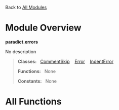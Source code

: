 Back to [All Modules](https://github.com/pyrustic/paradict/blob/master/docs/modules/README.md#readme)

# Module Overview

**paradict.errors**
 
No description

> **Classes:** &nbsp; [CommentSkip](https://github.com/pyrustic/paradict/blob/master/docs/modules/content/paradict.errors/content/classes/CommentSkip.md#class-commentskip) &nbsp;&nbsp; [Error](https://github.com/pyrustic/paradict/blob/master/docs/modules/content/paradict.errors/content/classes/Error.md#class-error) &nbsp;&nbsp; [IndentError](https://github.com/pyrustic/paradict/blob/master/docs/modules/content/paradict.errors/content/classes/IndentError.md#class-indenterror)
>
> **Functions:** &nbsp; None
>
> **Constants:** &nbsp; None

# All Functions



